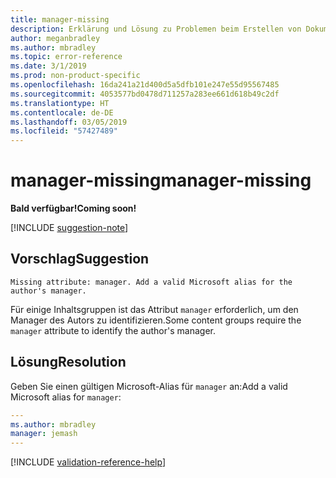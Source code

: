 ```yaml
---
title: manager-missing
description: Erklärung und Lösung zu Problemen beim Erstellen von Dokumentationsartikeln – manager-missing
author: meganbradley
ms.author: mbradley
ms.topic: error-reference
ms.date: 3/1/2019
ms.prod: non-product-specific
ms.openlocfilehash: 16da241a21d400d5a5dfb101e247e55d95567485
ms.sourcegitcommit: 4053577bd0478d711257a283ee661d618b49c2df
ms.translationtype: HT
ms.contentlocale: de-DE
ms.lasthandoff: 03/05/2019
ms.locfileid: "57427489"
---
```

# <a name="manager-missing"></a><span data-ttu-id="ecc62-103">manager-missing</span><span class="sxs-lookup"><span data-stu-id="ecc62-103">manager-missing</span></span>

<span data-ttu-id="ecc62-104">**Bald verfügbar!**</span><span class="sxs-lookup"><span data-stu-id="ecc62-104">**Coming soon!**</span></span>

[!INCLUDE [suggestion-note](includes/suggestion-note.md)]

## <a name="suggestion"></a><span data-ttu-id="ecc62-105">Vorschlag</span><span class="sxs-lookup"><span data-stu-id="ecc62-105">Suggestion</span></span>

`Missing attribute: manager. Add a valid Microsoft alias for the author's manager.`

<span data-ttu-id="ecc62-106">Für einige Inhaltsgruppen ist das Attribut `manager` erforderlich, um den Manager des Autors zu identifizieren.</span><span class="sxs-lookup"><span data-stu-id="ecc62-106">Some content groups require the `manager` attribute to identify the author's manager.</span></span>

## <a name="resolution"></a><span data-ttu-id="ecc62-107">Lösung</span><span class="sxs-lookup"><span data-stu-id="ecc62-107">Resolution</span></span>

<span data-ttu-id="ecc62-108">Geben Sie einen gültigen Microsoft-Alias für `manager` an:</span><span class="sxs-lookup"><span data-stu-id="ecc62-108">Add a valid Microsoft alias for `manager`:</span></span>

```yml
---
ms.author: mbradley
manager: jemash
---
```

<!--make sure to add this file to your includes folder and verify the path-->
[!INCLUDE [validation-reference-help](includes/validation-reference-help.md)]
